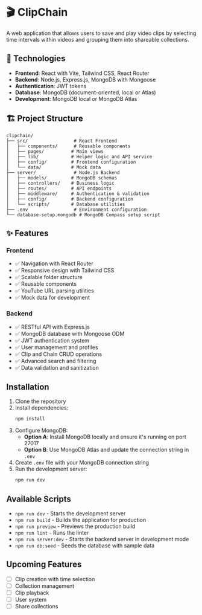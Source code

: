 # 🎬 ClipChain

A web application that allows users to save and play video clips by selecting time intervals within videos and grouping them into shareable collections.

## 🚀 Technologies

- **Frontend**: React with Vite, Tailwind CSS, React Router
- **Backend**: Node.js, Express.js, MongoDB with Mongoose
- **Authentication**: JWT tokens
- **Database**: MongoDB (document-oriented, local or Atlas)
- **Development**: MongoDB local or MongoDB Atlas

## 🏗️ Project Structure

```
clipchain/
├── src/                 # React Frontend
│   ├── components/      # Reusable components
│   ├── pages/          # Main views
│   ├── lib/            # Helper logic and API service
│   ├── config/         # Frontend configuration
│   └── data/           # Mock data
├── server/              # Node.js Backend
│   ├── models/         # MongoDB schemas
│   ├── controllers/    # Business logic
│   ├── routes/         # API endpoints
│   ├── middleware/     # Authentication & validation
│   ├── config/         # Backend configuration
│   └── scripts/        # Database utilities
├── .env                 # Environment configuration
└── database-setup.mongodb # MongoDB Compass setup script
```

## ✨ Features

### Frontend
- ✅ Navigation with React Router
- ✅ Responsive design with Tailwind CSS
- ✅ Scalable folder structure
- ✅ Reusable components
- ✅ YouTube URL parsing utilities
- ✅ Mock data for development

### Backend
- ✅ RESTful API with Express.js
- ✅ MongoDB database with Mongoose ODM
- ✅ JWT authentication system
- ✅ User management and profiles
- ✅ Clip and Chain CRUD operations
- ✅ Advanced search and filtering
- ✅ Data validation and sanitization

## Installation

1. Clone the repository
2. Install dependencies:
   ```bash
   npm install
   ```
3. Configure MongoDB:
   - **Option A**: Install MongoDB locally and ensure it's running on port 27017
   - **Option B**: Use MongoDB Atlas and update the connection string in `.env`
4. Create `.env` file with your MongoDB connection string
5. Run the development server:
   ```bash
   npm run dev
   ```

## Available Scripts

- `npm run dev` - Starts the development server
- `npm run build` - Builds the application for production
- `npm run preview` - Previews the production build
- `npm run lint` - Runs the linter
- `npm run server:dev` - Starts the backend server in development mode
- `npm run db:seed` - Seeds the database with sample data

## Upcoming Features

- [ ] Clip creation with time selection
- [ ] Collection management
- [ ] Clip playback
- [ ] User system
- [ ] Share collections
